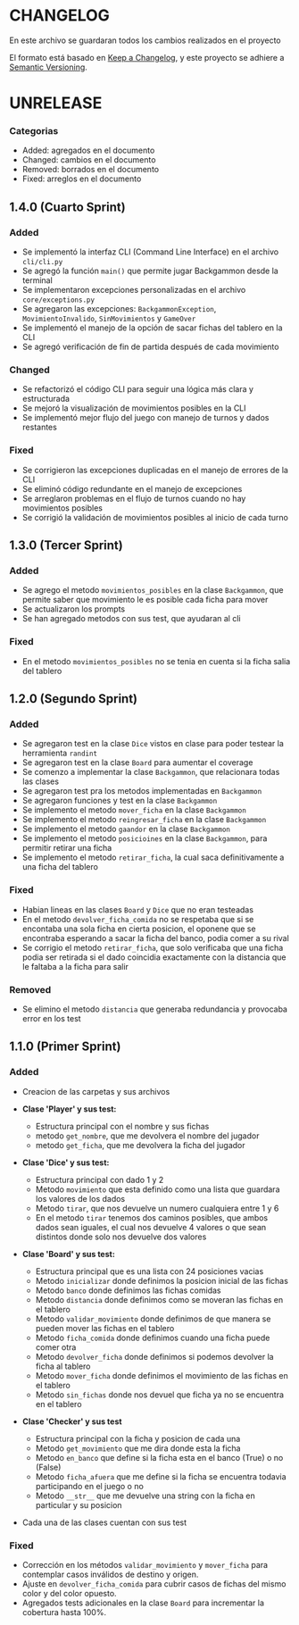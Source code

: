 # CHANGELOG

En este archivo se guardaran todos los cambios realizados en el proyecto

El formato está basado en [Keep a Changelog](https://keepachangelog.com/es-ES/1.0.0/),
y este proyecto se adhiere a [Semantic Versioning](https://semver.org/lang/es/).

# UNRELEASE

### Categorias

- Added: agregados en el documento
- Changed: cambios en el documento
- Removed: borrados en el documento
- Fixed: arreglos en el documento

## 1.4.0 (Cuarto Sprint)

### Added

- Se implementó la interfaz CLI (Command Line Interface) en el archivo `cli/cli.py`
- Se agregó la función `main()` que permite jugar Backgammon desde la terminal
- Se implementaron excepciones personalizadas en el archivo `core/exceptions.py`
- Se agregaron las excepciones: `BackgammonException`, `MovimientoInvalido`, `SinMovimientos` y `GameOver`
- Se implementó el manejo de la opción de sacar fichas del tablero en la CLI
- Se agregó verificación de fin de partida después de cada movimiento

### Changed

- Se refactorizó el código CLI para seguir una lógica más clara y estructurada
- Se mejoró la visualización de movimientos posibles en la CLI
- Se implementó mejor flujo del juego con manejo de turnos y dados restantes

### Fixed

- Se corrigieron las excepciones duplicadas en el manejo de errores de la CLI
- Se eliminó código redundante en el manejo de excepciones
- Se arreglaron problemas en el flujo de turnos cuando no hay movimientos posibles
- Se corrigió la validación de movimientos posibles al inicio de cada turno


## 1.3.0 (Tercer Sprint)

### Added

- Se agrego el metodo `movimientos_posibles` en la clase `Backgammon`, que permite saber que movimiento le es posible cada ficha para mover
- Se actualizaron los prompts
- Se han agregado metodos con sus test, que ayudaran al cli 

### Fixed

- En el metodo  `movimientos_posibles` no se tenia en cuenta si la ficha salia del tablero 

## 1.2.0 (Segundo Sprint)

### Added

- Se agregaron test en la clase `Dice` vistos en clase para poder testear la herramienta `randint`
- Se agregaron test en la clase `Board` para aumentar el coverage
- Se comenzo a implementar la clase `Backgammon`, que relacionara todas las clases 
- Se agregaron test pra los metodos implementadas en `Backgammon`
- Se agregaron funciones y test en la clase `Backgammon`
- Se implemento el metodo `mover_ficha` en la clase `Backgammon`
- Se implemento el metodo `reingresar_ficha` en la clase `Backgammon`
- Se implemento el metodo `gaandor` en la clase `Backgammon`
- Se implemento el metodo `posicioines` en la clase `Backgammon`, para permitir retirar una ficha 
- Se implemento el metodo `retirar_ficha`, la cual saca definitivamente a una ficha del tablero

### Fixed

- Habian lineas en las clases `Board` y `Dice` que no eran testeadas
- En el metodo `devolver_ficha_comida` no se respetaba que si se encontaba una sola ficha en cierta posicion, el oponene que se encontraba esperando a sacar la ficha del banco, podia comer a su rival 
- Se corrigio el metodo `retirar_ficha`, que solo verificaba que una ficha podia ser retirada si el dado coincidia exactamente con la distancia que le faltaba a la ficha para salir

### Removed

- Se elimino el metodo `distancia` que generaba redundancia y provocaba error en los test

## 1.1.0 (Primer Sprint)

### Added

- Creacion de las carpetas y sus archivos

- **Clase 'Player' y sus test:**
    - Estructura principal con el nombre y sus fichas
    - metodo `get_nombre`, que me devolvera el nombre del jugador
    - metodo `get_ficha`, que me devolvera la ficha del jugador

- **Clase 'Dice' y sus test:**
    - Estructura principal con dado 1 y 2
    - Metodo `movimiento` que esta definido como una lista que guardara los valores de los dados
    - Metodo `tirar`, que nos devuelve un numero cualquiera entre 1 y 6
    - En el metodo `tirar` tenemos dos caminos posibles, que ambos dados sean iguales, el cual nos devuelve 4 valores o que sean distintos donde solo nos devuelve dos valores

- **Clase 'Board' y sus test:**
    - Estructura principal que es una lista con 24 posiciones vacias
    - Metodo `inicializar` donde definimos la posicion inicial de las fichas
    - Metodo `banco` donde definimos las fichas comidas
    - Metodo `distancia` donde definimos como se moveran las fichas en el tablero
    - Metodo `validar_movimiento` donde definimos de que manera se pueden mover las fichas en el tablero
    - Metodo `ficha_comida` donde definimos cuando una ficha puede comer otra
    - Metodo `devolver_ficha` donde definimos si podemos devolver la ficha al tablero
    - Metodo `mover_ficha` donde definimos el movimiento de las fichas en el tablero
    - Metodo `sin_fichas` donde nos devuel que ficha ya no se encuentra en el tablero

- **Clase 'Checker' y sus test**
    - Estructura principal con la ficha y posicion de cada una
    - Metodo `get_movimiento` que me dira donde esta la ficha
    - Metodo `en_banco` que define si la ficha esta en el banco (True) o no (False)
    - Metodo `ficha_afuera` que me define si la ficha se encuentra todavia participando en el juego o no
    - Metodo `__str__` que me devuelve una string con la ficha en particular y su posicion

- Cada una de las clases cuentan con sus test

### Fixed

- Corrección en los métodos `validar_movimiento` y `mover_ficha` para contemplar casos inválidos de destino y origen.  
- Ajuste en `devolver_ficha_comida` para cubrir casos de fichas del mismo color y del color opuesto.  
- Agregados tests adicionales en la clase `Board` para incrementar la cobertura hasta 100%.